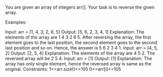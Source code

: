 You are given an array of integers arr[]. Your task is to reverse the given array.

Examples:

Input: arr = [1, 4, 3, 2, 6, 5]
Output: [5, 6, 2, 3, 4, 1]
Explanation: The elements of the array are 1 4 3 2 6 5. After reversing the array, the first element goes to the last position, the second element goes to the second last position and so on. Hence, the answer is 5 6 2 3 4 1.
Input: arr = [4, 5, 2]
Output: [2, 5, 4]
Explanation: The elements of the array are 4 5 2. The reversed array will be 2 5 4.
Input: arr = [1]
Output: [1]
Explanation: The array has only single element, hence the reversed array is same as the original.
Constraints:
1<=arr.size()<=105
0<=arr[i]<=105

